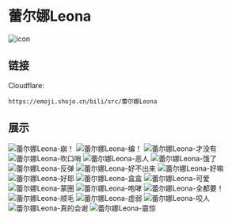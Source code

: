 # 蕾尔娜Leona
![icon](https://emoji.shojo.cn/bili/src/蕾尔娜Leona/icon.png)
## 链接
Cloudflare:
```
https://emoji.shojo.cn/bili/src/蕾尔娜Leona
```
## 展示
![蕾尔娜Leona-崩！](https://emoji.shojo.cn/bili/src/蕾尔娜Leona/蕾尔娜Leona-崩！.png)
![蕾尔娜Leona-编！](https://emoji.shojo.cn/bili/src/蕾尔娜Leona/蕾尔娜Leona-编！.png)
![蕾尔娜Leona-才没有](https://emoji.shojo.cn/bili/src/蕾尔娜Leona/蕾尔娜Leona-才没有.png)
![蕾尔娜Leona-吹口哨](https://emoji.shojo.cn/bili/src/蕾尔娜Leona/蕾尔娜Leona-吹口哨.png)
![蕾尔娜Leona-恶人](https://emoji.shojo.cn/bili/src/蕾尔娜Leona/蕾尔娜Leona-恶人.png)
![蕾尔娜Leona-饿了](https://emoji.shojo.cn/bili/src/蕾尔娜Leona/蕾尔娜Leona-饿了.png)
![蕾尔娜Leona-反弹](https://emoji.shojo.cn/bili/src/蕾尔娜Leona/蕾尔娜Leona-反弹.png)
![蕾尔娜Leona-好不出来](https://emoji.shojo.cn/bili/src/蕾尔娜Leona/蕾尔娜Leona-好不出来.png)
![蕾尔娜Leona-好嘛](https://emoji.shojo.cn/bili/src/蕾尔娜Leona/蕾尔娜Leona-好嘛.png)
![蕾尔娜Leona-好耶](https://emoji.shojo.cn/bili/src/蕾尔娜Leona/蕾尔娜Leona-好耶.png)
![蕾尔娜Leona-盒盒](https://emoji.shojo.cn/bili/src/蕾尔娜Leona/蕾尔娜Leona-盒盒.png)
![蕾尔娜Leona-可爱](https://emoji.shojo.cn/bili/src/蕾尔娜Leona/蕾尔娜Leona-可爱.png)
![蕾尔娜Leona-蒙圈](https://emoji.shojo.cn/bili/src/蕾尔娜Leona/蕾尔娜Leona-蒙圈.png)
![蕾尔娜Leona-咆哮](https://emoji.shojo.cn/bili/src/蕾尔娜Leona/蕾尔娜Leona-咆哮.png)
![蕾尔娜Leona-全都要！](https://emoji.shojo.cn/bili/src/蕾尔娜Leona/蕾尔娜Leona-全都要！.png)
![蕾尔娜Leona-顺毛](https://emoji.shojo.cn/bili/src/蕾尔娜Leona/蕾尔娜Leona-顺毛.png)
![蕾尔娜Leona-虚弱](https://emoji.shojo.cn/bili/src/蕾尔娜Leona/蕾尔娜Leona-虚弱.png)
![蕾尔娜Leona-咬人](https://emoji.shojo.cn/bili/src/蕾尔娜Leona/蕾尔娜Leona-咬人.png)
![蕾尔娜Leona-真的会谢](https://emoji.shojo.cn/bili/src/蕾尔娜Leona/蕾尔娜Leona-真的会谢.png)
![蕾尔娜Leona-震惊](https://emoji.shojo.cn/bili/src/蕾尔娜Leona/蕾尔娜Leona-震惊.png)
